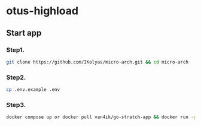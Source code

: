 # otus-highload

## Start app

### Step1.
```bash
git clone https://github.com/IKolyas/micro-arch.git && cd micro-arch
```
### Step2.
```bash
cp .env.example .env
```
### Step3.
```bash
docker compose up or docker pull van4ik/go-stratch-app && docker run -p 8000:80 van4ik/go-stratch-app
```
